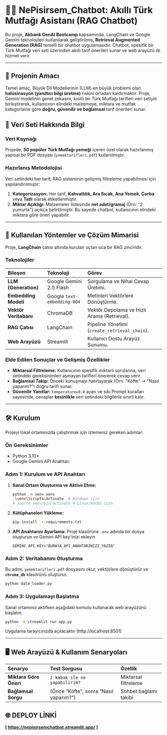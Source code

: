 # 👨‍🍳 NePisirsem_Chatbot: Akıllı Türk Mutfağı Asistanı (RAG Chatbot)

Bu proje, **Akbank GenAI Bootcamp** kapsamında, LangChain ve Google Gemini teknolojileri kullanılarak geliştirilmiş, **Retrieval Augmented Generation (RAG)** temelli bir chatbot uygulamasıdır. Chatbot, spesifik bir Türk Mutfağı veri seti üzerinden akıllı tarif önerileri sunar ve web arayüzü ile hizmet verir.

---

## 🎯 Projenin Amacı

Temel amaç, Büyük Dil Modellerinin (LLM) en büyük problemi olan **halüsinasyon (yanıltıcı bilgi üretme)** riskini ortadan kaldırmaktır. Proje, Gemini modelinin genel zekasını, kısıtlı bir Türk Mutfağı tarifleri veri setiyle birleştirerek, kullanıcının elindeki malzemeye, miktara ve mutfak kategorisine göre **doğru, güvenilir ve bağlamsal** tarif önerileri sunar.

## 📝 Veri Seti Hakkında Bilgi

### Veri Kaynağı

Projede, **50 popüler Türk Mutfağı yemeği** içeren özel olarak hazırlanmış yapısal bir PDF dosyası (`yemektarifleri.pdf`) kullanılmıştır.

### Hazırlanış Metodolojisi

Veri setindeki her tarif, RAG sisteminin gelişmiş filtreleme yapabilmesi için yapılandırılmıştır:
1.  **Kategorizasyon:** Her tarif, **Kahvaltılık, Ara Sıcak, Ana Yemek, Çorba** veya **Tatlı** olarak etiketlenmiştir.
2.  **Miktar Açıklığı:** Malzemeler listesinde **net adet/gramaj** (Örn: "2 yumurta") açıkça belirtilmiştir. Bu sayede chatbot, kullanıcının elindeki miktara göre öneri yapabilir.

---

## 🧪 Kullanılan Yöntemler ve Çözüm Mimarisi

Proje, **LangChain** çatısı altında kurulan uçtan uca bir RAG zinciridir.

### Teknolojiler

| Bileşen | Teknoloji | Görev |
| :--- | :--- | :--- |
| **LLM (Generation)** | Google Gemini 2.5 Flash | Sorgulama ve Nihai Cevap Üretimi. |
| **Embedding Modeli** | Google `text-embedding-004` | Metinleri Vektörlere Dönüştürme. |
| **Vektör Veritabanı** | ChromaDB | Vektör Depolama ve Hızlı Arama (Retrieval). |
| **RAG Çatısı** | LangChain | Pipeline Yönetimi (`create_retrieval_chain`). |
| **Web Arayüzü** | Streamlit | Kullanıcı Dostu Arayüz Sunumu. |

### Elde Edilen Sonuçlar ve Gelişmiş Özellikler

* **Miktarsal Filtreleme:** Kullanıcının spesifik miktarlı sorularına, veri setindeki gereksinimleri aşmayan tarifleri önererek cevap verir.
* **Bağlamsal Takip:** Önceki konuşmayı hatırlayarak (Örn: "Köfte" $\rightarrow$ "Nasıl yaparım?") doğru tarifi sunar.
* **Güvenilir Yanıtlar:** `temperature=0.0` ayarı ve sıkı Prompt kuralları sayesinde, cevaplar **kesinlikle** veri setindeki bilgilerle sınırlı kalır.

---

## 🛠️ Kurulum

Projeyi lokal ortamınızda çalıştırmak için izlemeniz gereken adımlar:

### Ön Gereksinimler
* Python 3.10+
* Google Gemini API Anahtarı

### Adım 1: Kurulum ve API Anahtarı
1.  **Sanal Ortam Oluşturma ve Aktive Etme:**
    ```bash
    python -m venv venv
    .\venv\Scripts\Activate  # Windows için
    # source venv/bin/activate # Linux/macOS için
    ```
2.  **Kütüphaneleri Yükleme:**
    ```bash
    pip install -r requirements.txt
    ```
3.  **API Anahtarını Ayarlama:** Proje klasörüne `.env` adında bir dosya oluşturun  ve Gemini API key'inizi ekleyin
    ```env
    GEMINI_API_KEY="BURAYA_API_ANAHTARINIZI_YAZIN"
    ```

### Adım 2: Veritabanını Oluşturma 
Bu adım, `yemektarifleri.pdf` dosyasını okur, vektörlere dönüştürür ve **`chroma_db`** klasörünü oluşturur.
```bash
python data_loader.py
```
### Adım 3: Uygulamayı Başlatma

Sanal ortamınız aktifken aşağıdaki komutu kullanarak web arayüzünü başlatın:

```bash
python -m streamlit run app.py
```
Uygulama tarayıcınızda açılacaktır (http://localhost:8501)


---
## 🖥️ **Web Arayüzü & Kullanım Senaryoları**

| Senaryo | Test Sorgusu | Özellik |
|:--|:--|:--|
| **Miktara Göre Öneri** | `2 kabak ile ne yapabilirim?` | Miktarsal filtreleme |
| **Bağlamsal Sorgu** | (Önce “Köfte”, sonra “Nasıl yaparım?”) | Sohbet bağlamı takibi |

## 🌐 DEPLOY LİNKİ 
**[ https://nepisirsemchatbot.streamlit.app/ ]**
